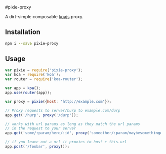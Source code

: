 #pixie-proxy

A dirt-simple composable [koajs](https://github.com/koajs/koa) proxy.

## Installation

```bash
npm i --save pixie-proxy
```


## Usage

```JavaScript
var pixie = require('pixie-proxy');
var koa = require('koa');
var router = require('koa-router');

var app = koa();
app.use(router(app));

var proxy = pixie({host: 'http://example.com'});

// Proxy requests to server/hurp to example.com/durp
app.get('/hurp', proxy('/durp'));

// works with url params as long as they match the url params
// in the request to your server
app.get('some/:param/here/:id', proxy('someother/:param/maybesomethingelse/:id/durp'));

// if you leave out a url it proxies to host + this.url
app.post('/foobar', proxy());
```
